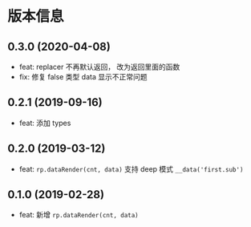 # 版本信息
## 0.3.0 (2020-04-08)
* feat: replacer 不再默认返回， 改为返回里面的函数
* fix: 修复 false 类型 data 显示不正常问题

## 0.2.1 (2019-09-16)
* feat: 添加 types

## 0.2.0 (2019-03-12)
* feat: `rp.dataRender(cnt, data)` 支持 deep 模式 `__data('first.sub')`

## 0.1.0 (2019-02-28)
* feat: 新增 `rp.dataRender(cnt, data)`

